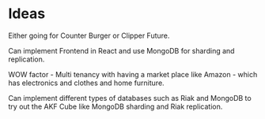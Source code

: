 # Ideas
Either going for Counter Burger or Clipper Future. 

Can implement Frontend in React and use MongoDB for sharding and replication.

WOW factor - Multi tenancy with having a market place like Amazon - which has electronics and clothes and home furniture.

Can implement different types of databases such as Riak and MongoDB to try out the AKF Cube like MongoDB sharding and Riak replication.


